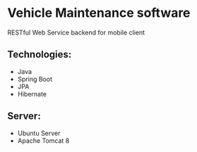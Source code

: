 # Vehicle Maintenance software

RESTful Web Service backend for mobile client

## Technologies:

* Java
* Spring Boot
* JPA
* Hibernate

## Server:

* Ubuntu Server
* Apache Tomcat 8
